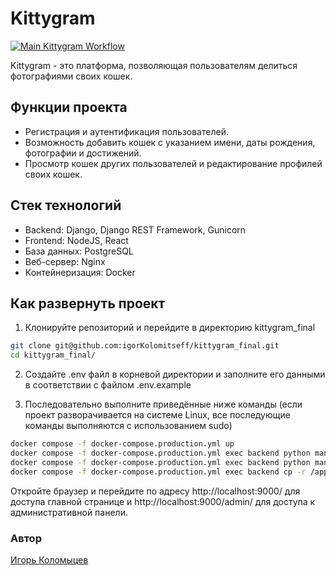 # Kittygram

[![Main Kittygram Workflow](https://github.com/igorKolomitseff/kittygram_final/actions/workflows/main.yml/badge.svg)](https://github.com/igorKolomitseff/kittygram_final/actions)

Kittygram - это платформа, позволяющая пользователям делиться фотографиями своих кошек.

## Функции проекта

* Регистрация и аутентификация пользователей.
* Возможность добавить кошек с указанием имени, даты рождения, фотографии и достижений.
* Просмотр кошек других пользователей и редактирование профилей своих кошек.

## Стек технологий
* Backend: Django, Django REST Framework, Gunicorn
* Frontend: NodeJS, React
* База данных: PostgreSQL
* Веб-сервер: Nginx
* Контейнеризация: Docker

## Как развернуть проект
1. Клонируйте репозиторий и перейдите в директорию kittygram_final
```bash
git clone git@github.com:igorKolomitseff/kittygram_final.git
cd kittygram_final/
```

2. Создайте .env файл в корневой директории и заполните его данными в соответствии с файлом .env.example

3. Последовательно выполните приведённые ниже команды (если проект разворачивается на системе Linux, все последующие команды выполняются с использованием sudo)

```bash
docker compose -f docker-compose.production.yml up
docker compose -f docker-compose.production.yml exec backend python manage.py migrate
docker compose -f docker-compose.production.yml exec backend python manage.py collectstatic
docker compose -f docker-compose.production.yml exec backend cp -r /app/collected_static/. /backend_static/static/
```

Откройте браузер и перейдите по адресу http://localhost:9000/ для доступа главной странице и http://localhost:9000/admin/ для доступа к административной панели.

### Автор

[Игорь Коломыцев](https://github.com/igorKolomitseff)
